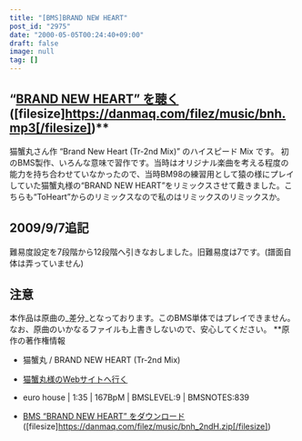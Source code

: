 ```yaml
---
title: "[BMS]BRAND NEW HEART"
post_id: "2975"
date: "2000-05-05T00:24:40+09:00"
draft: false
image: null
tag: []
---
```



## “[BRAND NEW HEART” を聴く](/filez/music/bnh.mp3) ([filesize]https://danmaq.com/filez/music/bnh.mp3[/filesize])**

 猫蟹丸さん作 “Brand New Heart (Tr-2nd Mix)” のハイスピード Mix です。 初のBMS製作、いろんな意味で習作です。当時はオリジナル楽曲を考える程度の能力を持ち合わせていなかったので、当時BM98の練習用として猿の様にプレイしていた猫蟹丸様の“BRAND NEW HEART”をリミックスさせて戴きました。こちらも“ToHeart”からのリミックスなので私のはリミックスのリミックスか。
## 2009/9/7追記
難易度設定を7段階から12段階へ引きなおしました。旧難易度は7です。(譜面自体は弄っていません)
## 注意
本作品は原曲の_差分_となっております。このBMS単体ではプレイできません。なお、原曲のいかなるファイルも上書きしないので、安心してください。 **原作の著作権情報

  * 猫蟹丸 / BRAND NEW HEART (Tr-2nd Mix)
  * [猫蟹丸様のWebサイトへ行く](http://knm.sakura.ne.jp/)
  * euro house | 1:35 | 167BpM | BMSLEVEL:9 | BMSNOTES:839

  * [BMS “BRAND NEW HEART” をダウンロード](/filez/music/bnh_2ndH.zip) ([filesize]https://danmaq.com/filez/music/bnh_2ndH.zip[/filesize])
